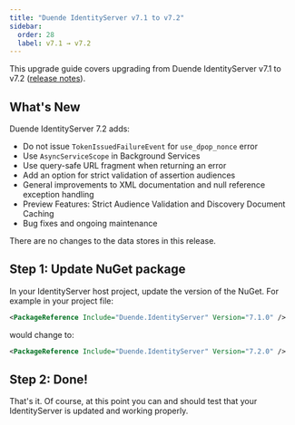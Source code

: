 ```yaml
---
title: "Duende IdentityServer v7.1 to v7.2"
sidebar:
  order: 28
  label: v7.1 → v7.2
---
```


This upgrade guide covers upgrading from Duende IdentityServer v7.1 to v7.2 ([release notes](https://github.com/DuendeSoftware/products/releases/tag/is-7.2.0)).

## What's New
Duende IdentityServer 7.2 adds:
- Do not issue `TokenIssuedFailureEvent` for `use_dpop_nonce` error
- Use `AsyncServiceScope` in Background Services
- Use query-safe URL fragment when returning an error
- Add an option for strict validation of assertion audiences
- General improvements to XML documentation and null reference exception handling
- Preview Features: Strict Audience Validation and Discovery Document Caching
- Bug fixes and ongoing maintenance

There are no changes to the data stores in this release.

## Step 1: Update NuGet package

In your IdentityServer host project, update the version of the NuGet.
For example in your project file:

```xml
<PackageReference Include="Duende.IdentityServer" Version="7.1.0" />
```

would change to:

```xml
<PackageReference Include="Duende.IdentityServer" Version="7.2.0" />
```

## Step 2: Done!

That's it. Of course, at this point you can and should test that your IdentityServer is updated and working properly.

